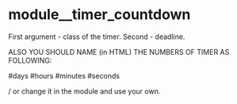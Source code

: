 # module__timer_countdown
First argument - class of the timer.
Second - deadline.

ALSO YOU SHOULD NAME (in HTML) THE NUMBERS OF TIMER AS FOLLOWING:

#days
#hours
#minutes
#seconds

/ or change it in the module and use your own. 
